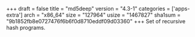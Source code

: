 +++
draft = false
title = "md5deep"
version = "4.3-1"
categories = ['apps-extra']
arch = "x86_64"
size = "127964"
usize = "1467827"
sha1sum = "9b1852fb8e0727476f6b6f0d8710eddf09d03360"
+++
Set of recursive hash programs.